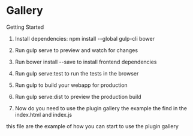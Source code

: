 # Gallery
Getting Started

1. Install dependencies: npm install --global gulp-cli bower
2. Run gulp serve to preview and watch for changes
3. Run bower install --save <package> to install frontend dependencies
4. Run gulp serve:test to run the tests in the browser
5. Run gulp to build your webapp for production
6. Run gulp serve:dist to preview the production build

7. Now do you need to use the plugin gallery
the example the find in the index.html and index.js

this file are the example of how you can start to use the plugin gallery

